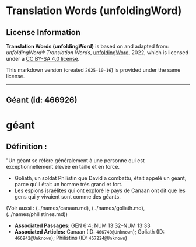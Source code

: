 # Translation Words (unfoldingWord)

## License Information

**Translation Words (unfoldingWord)** is based on and adapted from: _unfoldingWord® Translation Words_, [unfoldingWord](https://unfoldingword.org/utw), 2022, which is licensed under a [CC BY-SA 4.0 license](https://creativecommons.org/licenses/by-sa/4.0/legalcode.en).

This markdown version (created `2025-10-16`) is provided under the same license.



--------------------------------

## Géant (id: 466926)

géant
=====

Définition :
------------

"Un géant se réfère généralement à une personne qui est exceptionnellement élevée en taille et en force.

* Goliath, un soldat Philistin que David a combattu, était appelé un géant, parce qu'il était un homme très grand et fort.
* Les espions israélites qui ont exploré le pays de Canaan ont dit que les gens qui y vivaient sont comme des géants.

(Voir aussi : (../names/canaan.md), (../names/goliath.md), (../names/philistines.md))

* **Associated Passages:** GEN 6:4; NUM 13:32–NUM 13:33
* **Associated Articles:** Canaan (ID: `466740@Unknown`); Goliath (ID: `466942@Unknown`); Philistins (ID: `467224@Unknown`)

